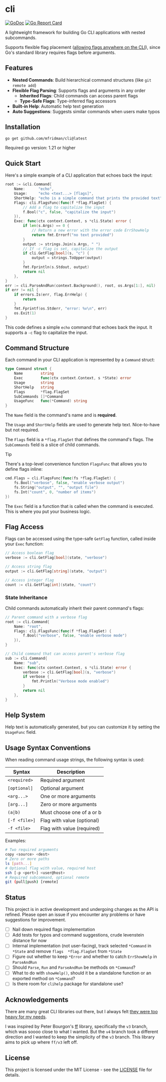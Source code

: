 # cli

[![GoDoc](https://godoc.org/github.com/mfridman/cli?status.svg)](https://godoc.org/github.com/mfridman/cli)
[![Go Report
Card](https://goreportcard.com/badge/github.com/mfridman/cli)](https://goreportcard.com/report/github.com/mfridman/cli)

A lightweight framework for building Go CLI applications with nested subcommands.

Supports flexible flag placement ([allowing flags anywhere on the
CLI](https://mfridman.com/blog/2024/allowing-flags-anywhere-on-the-cli/)), since Go's standard
library requires flags before arguments.

## Features

- **Nested Commands**: Build hierarchical command structures (like `git remote add`)
- **Flexible Flag Parsing**: Supports flags and arguments in any order
  - **Inherited Flags**: Child commands can access parent flags
  - **Type-Safe Flags**: Type-inferred flag accessors
- **Built-in Help**: Automatic help text generation
- **Auto Suggestions**: Suggests similar commands when users make typos

## Installation

```bash
go get github.com/mfridman/cli@latest
```

Required go version: 1.21 or higher

## Quick Start

Here's a simple example of a CLI application that echoes back the input:

```go
root := &cli.Command{
	Name:      "echo",
	Usage:     "echo <text...> [flags]",
	ShortHelp: "echo is a simple command that prints the provided text",
	Flags: cli.FlagsFunc(func(f *flag.FlagSet) {
		// Add a flag to capitalize the input
		f.Bool("c", false, "capitalize the input")
	}),
	Exec: func(ctx context.Context, s *cli.State) error {
		if len(s.Args) == 0 {
			// Return a new error with the error code ErrShowHelp
			return fmt.Errorf("no text provided")
		}
		output := strings.Join(s.Args, " ")
		// If -c flag is set, capitalize the output
		if cli.GetFlag[bool](s, "c") {
			output = strings.ToUpper(output)
		}
		fmt.Fprintln(s.Stdout, output)
		return nil
	},
}
err := cli.ParseAndRun(context.Background(), root, os.Args[1:], nil)
if err != nil {
	if errors.Is(err, flag.ErrHelp) {
		return
	}
	fmt.Fprintf(os.Stderr, "error: %v\n", err)
	os.Exit(1)
}
```

This code defines a simple `echo` command that echoes back the input. It supports a `-c` flag to
capitalize the input.

## Command Structure

Each command in your CLI application is represented by a `Command` struct:

```go
type Command struct {
	Name        string
	Exec        func(ctx context.Context, s *State) error
	Usage       string
	ShortHelp   string
	Flags       *flag.FlagSet
	SubCommands []*Command
	UsageFunc   func(*Command) string
}
```

The `Name` field is the command's name and is **required**.

The `Usage` and `ShortHelp` fields are used to generate help text. Nice-to-have but not required.

The `Flags` field is a `*flag.FlagSet` that defines the command's flags. The `SubCommands` field is
a slice of child commands.

> [!TIP]
>
> There's a top-level convenience function `FlagsFunc` that allows you to define flags inline:

```go
cmd.Flags = cli.FlagsFunc(func(fs *flag.FlagSet) {
	fs.Bool("verbose", false, "enable verbose output")
	fs.String("output", "", "output file")
	fs.Int("count", 0, "number of items")
})
```

The `Exec` field is a function that is called when the command is executed. This is where you put
your business logic.

## Flag Access

Flags can be accessed using the type-safe `GetFlag` function, called inside your `Exec` function:

```go
// Access boolean flag
verbose := cli.GetFlag[bool](state, "verbose")

// Access string flag
output := cli.GetFlag[string](state, "output")

// Access integer flag
count := cli.GetFlag[int](state, "count")
```

### State Inheritance

Child commands automatically inherit their parent command's flags:

```go
// Parent command with a verbose flag
root := cli.Command{
	Name: "root",
	Flags: cli.FlagsFunc(func(f *flag.FlagSet) {
		f.Bool("verbose", false, "enable verbose mode")
	}),
}

// Child command that can access parent's verbose flag
sub := cli.Command{
	Name: "sub",
	Exec: func(ctx context.Context, s *cli.State) error {
		verbose := cli.GetFlag[bool](s, "verbose")
		if verbose {
			fmt.Println("Verbose mode enabled")
		}
		return nil
	},
}
```

## Help System

Help text is automatically generated, but you can customize it by setting the `UsageFunc` field.

## Usage Syntax Conventions

When reading command usage strings, the following syntax is used:

| Syntax        | Description                |
| ------------- | -------------------------- |
| `<required>`  | Required argument          |
| `[optional]`  | Optional argument          |
| `<arg...>`    | One or more arguments      |
| `[arg...]`    | Zero or more arguments     |
| `(a\|b)`      | Must choose one of a or b  |
| `[-f <file>]` | Flag with value (optional) |
| `-f <file>`   | Flag with value (required) |

Examples:

```bash
# Two required arguments
copy <source> <dest>
# Zero or more paths
ls [path...]
# Optional flag with value, required host
ssh [-p <port>] <user@host>
# Required subcommand, optional remote
git (pull|push) [remote]
```

## Status

This project is in active development and undergoing changes as the API is refined. Please open an
issue if you encounter any problems or have suggestions for improvement.

- [ ] Nail down required flags implementation
- [ ] Add tests for typos and command suggestions, crude levenstein distance for now
- [ ] Internal implementation (not user-facing), track selected `*Command` in `*State` and remove
      `flags  *flag.FlagSet` from `*State`
- [ ] Figure out whether to keep `*Error` and whether to catch `ErrShowHelp` in `ParseAndRun`
- [ ] Should `Parse`, `Run` and `ParseAndRun` be methods on `*Command`?
- [ ] What to do with `showHelp()`, should it be a standalone function or an exported method on
      `*Command`?
- [ ] Is there room for `clihelp` package for standalone use?

## Acknowledgements

There are many great CLI libraries out there, but I always felt [they were too heavy for my
needs](https://mfridman.com/blog/2021/a-simpler-building-block-for-go-clis/).

I was inspired by Peter Bourgon's [ff](https://github.com/peterbourgon/ff) library, specifically the
`v3` branch, which was soooo close to what I wanted. But the `v4` branch took a different direction
and I wanted to keep the simplicity of the `v3` branch. This library aims to pick up where `ff/v3`
left off.

## License

This project is licensed under the MIT License - see the [LICENSE](LICENSE) file for details.
